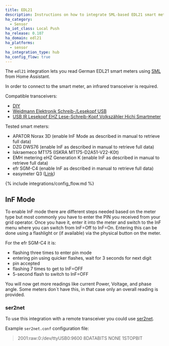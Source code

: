 ```yaml
---
title: EDL21
description: Instructions on how to integrate SML-based EDL21 smart meters into Home Assistant.
ha_category:
  - Sensor
ha_iot_class: Local Push
ha_release: 0.107
ha_domain: edl21
ha_platforms:
  - sensor
ha_integration_type: hub
ha_config_flow: true
---
```


The `edl21` integration lets you read German EDL21 smart meters using [SML](https://de.wikipedia.org/wiki/Smart_Message_Language) from Home Assistant.

In order to connect to the smart meter, an infrared transceiver is required.

Compatible transceivers:

- [DIY](https://wiki.volkszaehler.org/hardware/controllers/ir-schreib-lesekopf-rs232-ausgang)
- [Weidmann Elektronik Schreib-/Lesekopf USB](https://shop.weidmann-elektronik.de/index.php?page=product&info=24)
- [USB IR Lesekopf EHZ Lese-Schreib-Kopf Volkszähler Hichi Smartmeter](https://www.ebay.de/itm/313884760667)

Tested smart meters:

- APATOR Norax 3D (enable InF Mode as described in manual to retrieve full data)
- DZG DWS76 (enable InF as described in manual to retrieve full data)
- Iskraemeco MT175 (ISKRA MT175-D2A51-V22-K0t)
- EMH metering eHZ Generation K (enable InF as described in manual to retrieve full data)
- efr SGM-C4 (enable InF as described in manual to retrieve full data)
- easymeter Q3 ([Link](https://www.easymeter.com/products/zaehler/q3a))

{% include integrations/config_flow.md %}

## InF Mode

To enable InF mode there are different steps needed based on the meter type but most commonly you have to enter the PIN you received from your grid operator. Once you have it, enter it into the meter and switch to the InF menu where you can switch from InF=Off to InF=On. 
Entering this can be done using a flashlight or (if available) via the physical button on the meter.

For the efr SGM-C4 it is:

- flashing three times to enter pin mode
- entering pin using quicker flashes, wait for 3 seconds for next digit
- pin accepted
- flashing 7 times to get to InF=OFF
- 5-second flash to switch to InF=OFF

You will now get more readings like current Power, Voltage, and phase angle. Some meters don´t have this, in that case only an overall reading is provided.

### ser2net

To use this integration with a remote transceiver you could use [ser2net](https://linux.die.net/man/8/ser2net).

Example `ser2net.conf` configuration file:

> 2001:raw:0:/dev/ttyUSB0:9600 8DATABITS NONE 1STOPBIT
